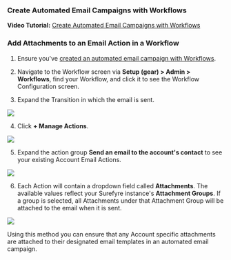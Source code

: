 ### Create Automated Email Campaigns with Workflows
**Video Tutorial:** [Create Automated Email Campaigns with Workflows](https://youtu.be/iXL6VsfL_js)

### Add Attachments to an Email Action in a Workflow
1. Ensure you've [created an automated email campaign with Workflows](https://youtu.be/iXL6VsfL_js).  

2. Navigate to the Workflow screen via **Setup (gear) > Admin > Workflows**, find your Workflow, and click it to see the Workflow Configuration screen.  

3. Expand the Transition in which the email is sent.  

![](https://user-images.githubusercontent.com/31252743/33602126-36be6674-d963-11e7-854d-86c00944a9dc.png)  


4. Click **+ Manage Actions**.  

![](https://user-images.githubusercontent.com/31252743/33602127-36d18e34-d963-11e7-82c7-2f9ff5ad546f.png)  


5. Expand the action group **Send an email to the account's contact** to see your existing Account Email Actions.  

![](https://user-images.githubusercontent.com/31252743/33602128-36f579de-d963-11e7-9d28-249dd7a57993.png)  


6. Each Action will contain a dropdown field called **Attachments**. The available values reflect your Surefyre instance's **Attachment Groups**. If a group is selected, all Attachments under that Attachment Group will be attached to the email when it is sent.  

![](https://user-images.githubusercontent.com/31252743/33602129-37085a04-d963-11e7-8d0e-0ae5a92f78e4.png)  


Using this method you can ensure that any Account specific attachments are attached to their designated email templates in an automated email campaign.